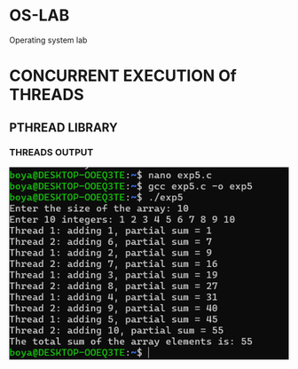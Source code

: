 # OS-LAB
Operating system lab
# CONCURRENT EXECUTION Of THREADS
## PTHREAD LIBRARY
### THREADS OUTPUT
![ THREADS output](exp5.png)

